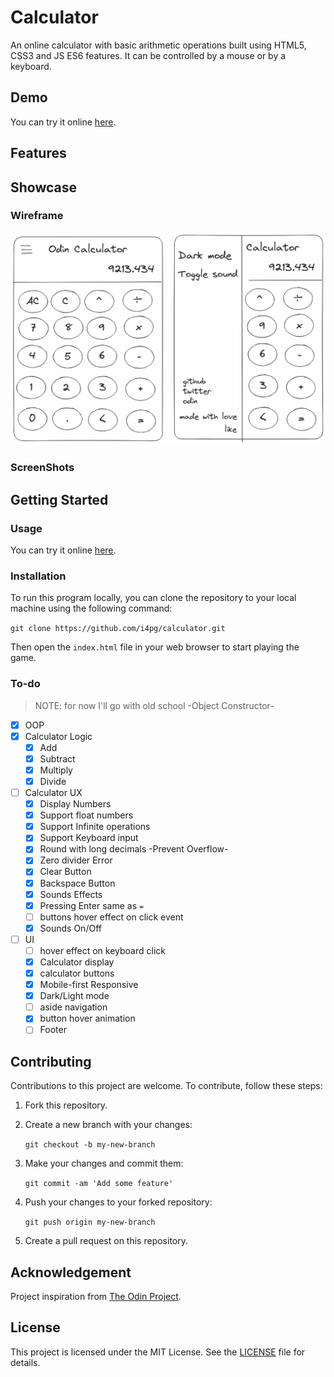 # Calculator

An online calculator with basic arithmetic operations built using HTML5, CSS3 and JS ES6 features. It can be controlled by a mouse or by a keyboard.

## Demo

You can try it online [here](https://i4pg.github.io/calculator).

## Features

<!-- * All basic operations are supported (divide, multiple, remainder, add, subtract). -->
<!-- * Keyboard inputs are supported for numbers, opertaors and other options. -->
<!-- * Comes with options to __clear/delete__ a single input (backspace) OR __clear__ the whole display. -->

## Showcase

### Wireframe

![](./src/image/wireframe/Untitled-2023-06-07-1555.png)

### ScreenShots

<!-- ![](./src/image/show.gif) -->

<!-- ![](./src/image/iphone.png) -->

<!-- ![](./src/image/drop.png) -->

<!-- ![](./src/image/hd.png) -->


## Getting Started

### Usage

You can try it online [here](https://i4pg.github.io/calculator).

### Installation

To run this program locally, you can clone the repository to your local machine using the following command:

`git clone https://github.com/i4pg/calculator.git`

Then open the `index.html` file in your web browser to start playing the game.

### To-do

> NOTE: for now I'll go with old school -Object Constructor-

- [x] OOP 
- [x] Calculator Logic
    - [x] Add
    - [x] Subtract
    - [x] Multiply
    - [x] Divide
- [ ] Calculator UX
    - [x] Display Numbers
    - [x] Support float numbers
    - [x] Support Infinite operations
    - [x] Support Keyboard input
    - [x] Round with long decimals -Prevent Overflow-
    - [x] Zero divider Error
    - [x] Clear Button
    - [x] Backspace Button
    - [x] Sounds Effects
    - [x] Pressing Enter same as `=` 
    - [ ] buttons hover effect on click event
    - [x] Sounds On/Off
- [ ] UI
    - [ ] hover effect on keyboard click
    - [x] Calculator display
    - [x] calculator buttons
    - [x] Mobile-first Responsive
    - [x] Dark/Light mode
    - [ ] aside navigation
    - [x] button hover animation
    - [ ] Footer

## Contributing

Contributions to this project are welcome. To contribute, follow these steps:

1.  Fork this repository.
    
2.  Create a new branch with your changes:
    
    `git checkout -b my-new-branch`
3.  Make your changes and commit them:
    
    `git commit -am 'Add some feature'`
4.  Push your changes to your forked repository:
    
    `git push origin my-new-branch`
5.  Create a pull request on this repository.
    
## Acknowledgement

Project inspiration from [The Odin Project](https://www.theodinproject.com).

## License

This project is licensed under the MIT License. See the [LICENSE](LICENSE) file for details.

